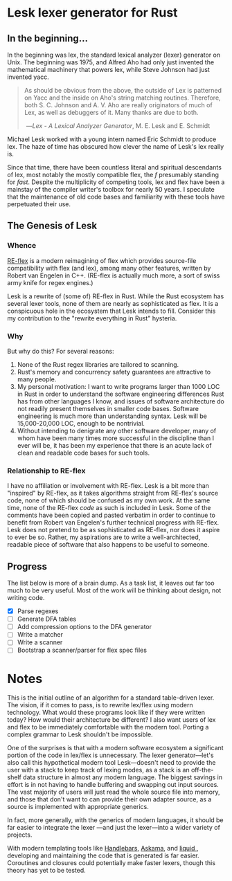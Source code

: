 # Lesk lexer generator for Rust

## In the beginning...

In the beginning was lex, the standard lexical analyzer (lexer) generator on Unix. The beginning was 1975, and Alfred Aho had only just invented the mathematical machinery that powers lex, while Steve Johnson had just invented yacc. 

> As should be obvious from the above, the outside of Lex is patterned on Yacc and the inside on Aho's string matching routines.  Therefore, both S. C.  Johnson and A. V. Aho are really originators of much of Lex, as well as debuggers of it.  Many thanks are due to both.
>
> ​			—*Lex - A Lexical Analyzer Generator*, M. E. Lesk and E. Schmidt

Michael Lesk worked with a young intern named Eric Schmidt to produce lex. The haze of time has obscured how clever the name of Lesk's lex really is. 

Since that time, there have been countless literal and spiritual descendants of lex, most notably
 the mostly compatible flex, the *f* presumably standing for *fast*. Despite the multiplicity of competing tools, lex and flex have been a mainstay of the compiler writer's toolbox for nearly 50 years. I speculate that the maintenance of old code bases and familiarity with these tools have perpetuated their use. 

## The Genesis of Lesk

### Whence

[RE-flex](https://www.genivia.com/doc/reflex/html/index.html) is a modern reimagining of flex which provides source-file compatibility with flex (and lex), among many other features, written by Robert van Engelen in C++. (RE-flex is actually much more, a sort of swiss army knife for regex engines.)

Lesk is a rewrite of (some of) RE-flex in Rust. While the Rust ecosystem has several lexer tools, none of them are nearly as sophisticated as flex. It is a conspicuous hole in the ecosystem that Lesk intends to fill. Consider this my contribution to the "rewrite everything in Rust" hysteria. 

### Why

But why do this? For several reasons:

1. None of the Rust regex libraries are tailored to scanning.
2. Rust's memory and concurrency safety guarantees are attractive to many people.
3. My personal motivation: I want to write programs larger than 1000 LOC in Rust in order to
 understand the software engineering differences Rust has from other languages I know, and issues
  of software architecture do not readily present themselves in smaller code bases. Software engineering is much more than understanding syntax. Lesk will be 15,000-20,000 LOC, enough to be nontrivial.
4. Without intending to denigrate any other software developer, many of whom have been many times more successful in the discipline than I ever will be, it has been my experience that there is an acute lack of clean and readable code bases for such tools. 

### Relationship to RE-flex

I have no affiliation or involvement with RE-flex. Lesk is a bit more than "inspired" by RE-flex, as it takes algorithms straight from RE-flex's source code, none of which should be confused as my own work. At the same time, none of the RE-flex *code* as such is included in Lesk. Some of the comments have been copied and pasted verbatim in order to continue to benefit from Robert van Engelen's further technical progress with RE-flex. Lesk does not pretend to be as sophisticated as RE-flex, nor does it aspire to ever be so. Rather, my aspirations are to write a well-architected, readable piece of software that also happens to be useful to someone.

## Progress

The list below is more of a brain dump. As a task list, it leaves out far too much to be very useful. Most of the work will be thinking about design, not writing code.

* [x] Parse regexes
* [ ] Generate DFA tables
* [ ] Add compression options to the DFA generator
* [ ] Write a matcher
* [ ] Write a scanner
* [ ] Bootstrap a scanner/parser for flex spec files

# Notes

This is the initial outline of an algorithm for a standard table-driven lexer. The vision,
if it comes to pass, is to rewrite lex/flex using modern technology. What would these
programs look like if they were written today? How would their architecture be different?
I also want users of lex and flex to be immediately comfortable with the modern tool. Porting a
 complex grammar to Lesk shouldn't be impossible.

One of the surprises is that with a modern software ecosystem a significant portion of the
code in lex/flex is unnecessary. The lexer generator—let's also call this hypothetical modern
tool Lesk—doesn't need to provide the user with a stack to keep track of lexing modes, as a
stack is an off-the-shelf data structure in almost any modern language. The biggest savings in
effort is in not having to handle buffering and swapping out input sources. The vast majority
of users will just read the whole source file into memory, and those that don't want to
can provide their own adapter source, as a source is implemented with appropriate generics.

In fact, more generally, with the generics of modern languages, it should be far
easier to integrate the lexer —and just the lexer—into a wider variety of projects.

With modern templating tools like [Handlebars](https://handlebarsjs.com/), 
[Askama](https://github.com/djc/askama), and 
[liquid ](https://github.com/cobalt-org/liquid-rust),
developing and maintaining the code that is generated is far easier. Coroutines and
closures could potentially make faster lexers, though this theory has yet to be tested.

